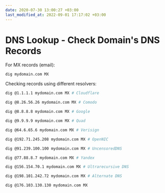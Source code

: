 ```yaml
---
date: 2020-07-30 13:00:27 +03:00
last_modified_at: 2022-09-01 17:17:02 +03:00
---
```


# DNS Lookup - Check Domain's DNS Records

For MX records (email):

```
dig mydomain.com MX
```

Checking records using different resolvers:

```sh
dig @1.1.1.1 mydomain.com MX # Cloudflare

dig @8.26.56.26 mydomain.com MX # Comodo

dig @8.8.8.8 mydomain.com MX # Google

dig @9.9.9.9 mydomain.com MX # Quad

dig @64.6.65.6 mydomain.com MX # Verisign

dig @192.71.245.208 mydomain.com MX # OpenNIC

dig @91.239.100.100 mydomain.com MX # UncensoredDNS

dig @77.88.8.7 mydomain.com MX # Yandex

dig @156.154.70.1 mydomain.com MX # Ultrarecursive DNS

dig @198.101.242.72 mydomain.com MX # Alternate DNS

dig @176.103.130.130 mydomain.com MX
```
